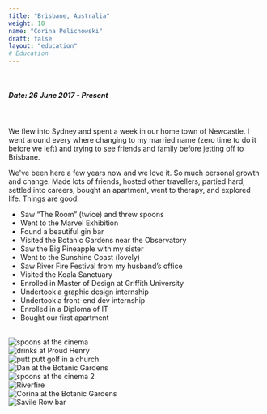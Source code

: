 ```yaml
---
title: "Brisbane, Australia"
weight: 10
name: "Corina Pelichowski"
draft: false
layout: "education"
# Education
---
```

  <br>
  <h5>Date: 26 June 2017 - Present</h5>
  <br>
<p>
  We flew into Sydney and spent a week in our home town of Newcastle. I went around every where changing to my married name (zero time to do it before we left) and trying to see friends and family before jetting off to Brisbane.
</p>

<p>
  We've been here a few years now and we love it. So much personal growth and change. Made lots of friends, hosted other travellers, partied hard, settled into careers, bought an apartment, went to therapy, and explored life. Things are good.
</p>

<ul>
  <li>Saw “The Room” (twice) and threw spoons</li>
  <li>Went to the Marvel Exhibition</li>
  <li>Found a beautiful gin bar</li>
  <li>Visited the Botanic Gardens near the Observatory</li>
  <li>Saw the Big Pineapple with my sister</li>
  <li>Went to the Sunshine Coast (lovely)</li>
  <li>Saw River Fire Festival from my husband’s office</li>
  <li>Visited the Koala Sanctuary</li>
  <li>Enrolled in Master of Design at Griffith University</li>
  <li>Undertook a graphic design internship</li>
  <li>Undertook a front-end dev internship</li>
  <li>Enrolled in a Diploma of IT</li>
  <li>Bought our first apartment</li>
</ul>

<br>
<!-- IMAGES --> 

<div class="row">
    <div class="col">
      <img src="/img/blog/25_brisbane1.jpg" alt="spoons at the cinema">
    </div>
    <div class="col">
      <img src="/img/blog/25_brisbane2.jpg" alt="drinks at Proud Henry">
    </div>
    <div class="col">
      <img src="/img/blog/25_brisbane3.jpg" alt="putt putt golf in a church">
    </div>
    <div class="col">
      <img src="/img/blog/25_brisbane4.jpg" alt="Dan at the Botanic Gardens">
    </div>
</div>

<div class="row">
    <div class="col">
      <img src="/img/blog/25_brisbane5.jpg" alt="spoons at the cinema 2">
    </div>
    <div class="col">
      <img src="/img/blog/25_brisbane6.jpg" alt="Riverfire">
    </div>
    <div class="col">
      <img src="/img/blog/25_brisbane7.jpg" alt="Corina at the Botanic Gardens">
    </div>
    <div class="col">
      <img src="/img/blog/25_brisbane8.jpg" alt="Savile Row bar">
    </div>
</div>